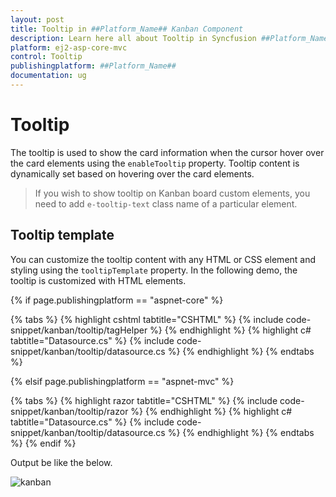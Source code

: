 ```yaml
---
layout: post
title: Tooltip in ##Platform_Name## Kanban Component
description: Learn here all about Tooltip in Syncfusion ##Platform_Name## Kanban component and more.
platform: ej2-asp-core-mvc
control: Tooltip
publishingplatform: ##Platform_Name##
documentation: ug
---
```



# Tooltip

The tooltip is used to show the card information when the cursor hover over the card elements using the `enableTooltip` property. Tooltip content is dynamically set based on hovering over the card elements.

> If you wish to show tooltip on Kanban board custom elements, you need to add `e-tooltip-text` class name of a particular element.

## Tooltip template

You can customize the tooltip content with any HTML or CSS element and styling using the `tooltipTemplate` property. In the following demo, the tooltip is customized with HTML elements.

{% if page.publishingplatform == "aspnet-core" %}

{% tabs %}
{% highlight cshtml tabtitle="CSHTML" %}
{% include code-snippet/kanban/tooltip/tagHelper %}
{% endhighlight %}
{% highlight c# tabtitle="Datasource.cs" %}
{% include code-snippet/kanban/tooltip/datasource.cs %}
{% endhighlight %}
{% endtabs %}

{% elsif page.publishingplatform == "aspnet-mvc" %}

{% tabs %}
{% highlight razor tabtitle="CSHTML" %}
{% include code-snippet/kanban/tooltip/razor %}
{% endhighlight %}
{% highlight c# tabtitle="Datasource.cs" %}
{% include code-snippet/kanban/tooltip/datasource.cs %}
{% endhighlight %}
{% endtabs %}
{% endif %}



Output be like the below.

![kanban](./images/tooltip.PNG)
